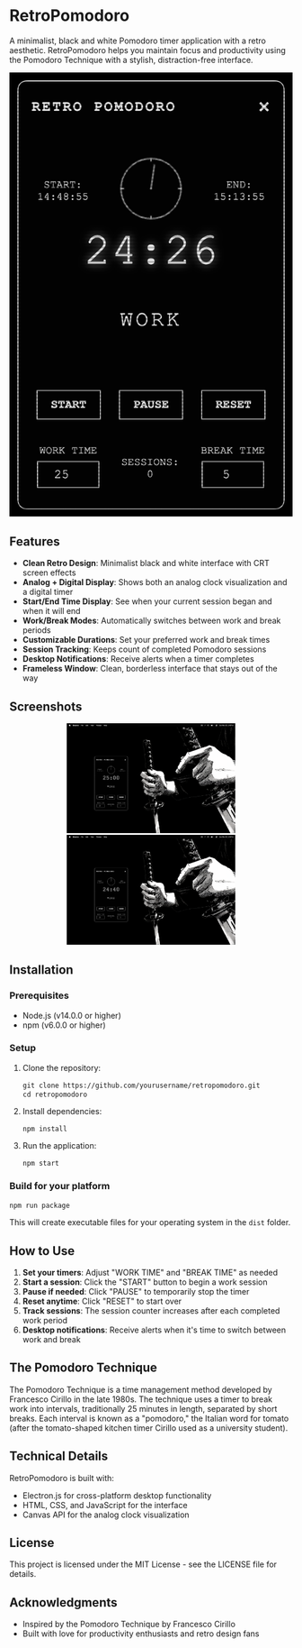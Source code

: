 # RetroPomodoro

A minimalist, black and white Pomodoro timer application with a retro aesthetic. RetroPomodoro helps you maintain focus and productivity using the Pomodoro Technique with a stylish, distraction-free interface.

![RetroPomodoro Timer](./screenshots/retropomodoro.png)

## Features

- **Clean Retro Design**: Minimalist black and white interface with CRT screen effects
- **Analog + Digital Display**: Shows both an analog clock visualization and a digital timer
- **Start/End Time Display**: See when your current session began and when it will end
- **Work/Break Modes**: Automatically switches between work and break periods
- **Customizable Durations**: Set your preferred work and break times
- **Session Tracking**: Keeps count of completed Pomodoro sessions
- **Desktop Notifications**: Receive alerts when a timer completes
- **Frameless Window**: Clean, borderless interface that stays out of the way

## Screenshots

<div align="center">
  <img src="./screenshots/retropomodoro_idle.png" alt="RetroPomodoro idle state" width="300"/>
  <img src="./screenshots/retropomodoro_running.png" alt="RetroPomodoro running" width="300"/>
</div>

## Installation

### Prerequisites
- Node.js (v14.0.0 or higher)
- npm (v6.0.0 or higher)

### Setup
1. Clone the repository:
   ```
   git clone https://github.com/yourusername/retropomodoro.git
   cd retropomodoro
   ```

2. Install dependencies:
   ```
   npm install
   ```

3. Run the application:
   ```
   npm start
   ```

### Build for your platform
```
npm run package
```

This will create executable files for your operating system in the `dist` folder.

## How to Use

1. **Set your timers**: Adjust "WORK TIME" and "BREAK TIME" as needed
2. **Start a session**: Click the "START" button to begin a work session
3. **Pause if needed**: Click "PAUSE" to temporarily stop the timer
4. **Reset anytime**: Click "RESET" to start over
5. **Track sessions**: The session counter increases after each completed work period
6. **Desktop notifications**: Receive alerts when it's time to switch between work and break

## The Pomodoro Technique

The Pomodoro Technique is a time management method developed by Francesco Cirillo in the late 1980s. The technique uses a timer to break work into intervals, traditionally 25 minutes in length, separated by short breaks. Each interval is known as a "pomodoro," the Italian word for tomato (after the tomato-shaped kitchen timer Cirillo used as a university student).

## Technical Details

RetroPomodoro is built with:
- Electron.js for cross-platform desktop functionality
- HTML, CSS, and JavaScript for the interface
- Canvas API for the analog clock visualization

## License

This project is licensed under the MIT License - see the LICENSE file for details.

## Acknowledgments

- Inspired by the Pomodoro Technique by Francesco Cirillo
- Built with love for productivity enthusiasts and retro design fans
